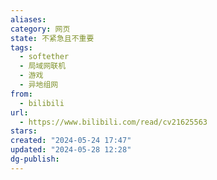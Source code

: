 ```yaml
---
aliases: 
category: 网页
state: 不紧急且不重要
tags:
  - softether
  - 局域网联机
  - 游戏
  - 异地组网
from:
  - bilibili
url:
  - https://www.bilibili.com/read/cv21625563
stars: 
created: "2024-05-24 17:47"
updated: "2024-05-28 12:28"
dg-publish: 
---
```

